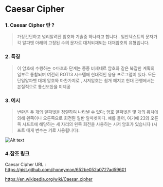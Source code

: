 # Caesar Cipher 


### 1. Caesar Cipher 란 ? 
> 가장간단하고 널리알려진 암호화 기술중 하나라고 합니다 . 일반텍스트의 문자가 각 알파벳 아래의 고정된 수의 문자로 대처되채되는 대채암호의 
유형입니다. 

### 2. 특징 
> 이 암호에 수행하는 ㅇ마호화 단계는 종종 비제네르 암호와 같은 복잡한 계획의 일부로 통합되며 여전히 ROT13 시스템에 현대적인 응용 프로그램이 있다. 모든 단일알파벳 대채 암호와 마찬가지로 , 시저암호는 쉽개 깨지고 현대 관행에서는 본질적으로 통신보완을 미제공 


### 3. 예시
> 변환은 두 개의 알파벳을 정렬하여 나타낼 수 있다; 암호 알파벳은 몇 개의 위치에 의해 왼쪽이나 오른쪽으로 회전된 일반 알파벳이다. 예를 들어, 여기에 23의 오른쪽 시프트에 해당하는 세 자리의 왼쪽 회전을 사용하는 시저 암호가 있습니다 (시프트 매개 변수는 키로 사용됩니다):

![Alt text](220px-Caesar_cipher_left_shift_of_3.svg)



### 4.참조 링크 
Caesar Cipher URL : https://gist.github.com/ihoneymon/652be052a0727ad59601

https://en.wikipedia.org/wiki/Caesar_cipher
